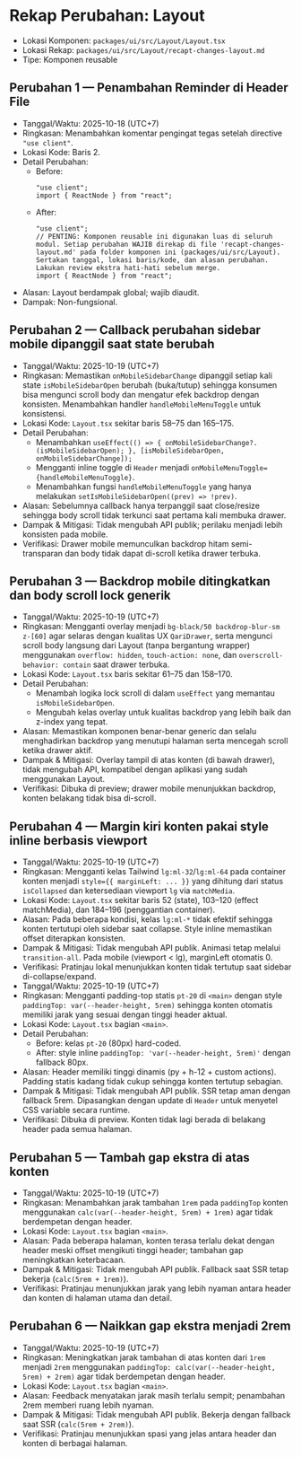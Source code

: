 # Rekap Perubahan: Layout

- Lokasi Komponen: `packages/ui/src/Layout/Layout.tsx`
- Lokasi Rekap: `packages/ui/src/Layout/recapt-changes-layout.md`
- Tipe: Komponen reusable

## Perubahan 1 — Penambahan Reminder di Header File
- Tanggal/Waktu: 2025-10-18 (UTC+7)
- Ringkasan: Menambahkan komentar pengingat tegas setelah directive `"use client"`.
- Lokasi Kode: Baris 2.
- Detail Perubahan:
  - Before:
    ```tsx
    "use client";
    import { ReactNode } from "react";
    ```
  - After:
    ```tsx
    "use client";
    // PENTING: Komponen reusable ini digunakan luas di seluruh modul. Setiap perubahan WAJIB direkap di file 'recapt-changes-layout.md' pada folder komponen ini (packages/ui/src/Layout). Sertakan tanggal, lokasi baris/kode, dan alasan perubahan. Lakukan review ekstra hati-hati sebelum merge.
    import { ReactNode } from "react";
    ```
- Alasan: Layout berdampak global; wajib diaudit.
- Dampak: Non-fungsional.

## Perubahan 2 — Callback perubahan sidebar mobile dipanggil saat state berubah
- Tanggal/Waktu: 2025-10-19 (UTC+7)
- Ringkasan: Memastikan `onMobileSidebarChange` dipanggil setiap kali state `isMobileSidebarOpen` berubah (buka/tutup) sehingga konsumen bisa mengunci scroll body dan mengatur efek backdrop dengan konsisten. Menambahkan handler `handleMobileMenuToggle` untuk konsistensi.
- Lokasi Kode: `Layout.tsx` sekitar baris 58–75 dan 165–175.
- Detail Perubahan:
  - Menambahkan `useEffect(() => { onMobileSidebarChange?.(isMobileSidebarOpen); }, [isMobileSidebarOpen, onMobileSidebarChange]);`
  - Mengganti inline toggle di `Header` menjadi `onMobileMenuToggle={handleMobileMenuToggle}`.
  - Menambahkan fungsi `handleMobileMenuToggle` yang hanya melakukan `setIsMobileSidebarOpen((prev) => !prev)`.
- Alasan: Sebelumnya callback hanya terpanggil saat close/resize sehingga body scroll tidak terkunci saat pertama kali membuka drawer.
- Dampak & Mitigasi: Tidak mengubah API publik; perilaku menjadi lebih konsisten pada mobile.
- Verifikasi: Drawer mobile memunculkan backdrop hitam semi-transparan dan body tidak dapat di-scroll ketika drawer terbuka.

## Perubahan 3 — Backdrop mobile ditingkatkan dan body scroll lock generik
- Tanggal/Waktu: 2025-10-19 (UTC+7)
- Ringkasan: Mengganti overlay menjadi `bg-black/50 backdrop-blur-sm z-[60]` agar selaras dengan kualitas UX `QariDrawer`, serta mengunci scroll body langsung dari Layout (tanpa bergantung wrapper) menggunakan `overflow: hidden`, `touch-action: none`, dan `overscroll-behavior: contain` saat drawer terbuka.
- Lokasi Kode: `Layout.tsx` baris sekitar 61–75 dan 158–170.
- Detail Perubahan:
  - Menambah logika lock scroll di dalam `useEffect` yang memantau `isMobileSidebarOpen`.
  - Mengubah kelas overlay untuk kualitas backdrop yang lebih baik dan z-index yang tepat.
- Alasan: Memastikan komponen benar-benar generic dan selalu menghadirkan backdrop yang menutupi halaman serta mencegah scroll ketika drawer aktif.
- Dampak & Mitigasi: Overlay tampil di atas konten (di bawah drawer), tidak mengubah API, kompatibel dengan aplikasi yang sudah menggunakan Layout.
- Verifikasi: Dibuka di preview; drawer mobile menunjukkan backdrop, konten belakang tidak bisa di-scroll.

## Perubahan 4 — Margin kiri konten pakai style inline berbasis viewport
- Tanggal/Waktu: 2025-10-19 (UTC+7)
- Ringkasan: Mengganti kelas Tailwind `lg:ml-32`/`lg:ml-64` pada container konten menjadi `style={{ marginLeft: ... }}` yang dihitung dari status `isCollapsed` dan ketersediaan viewport `lg` via `matchMedia`.
- Lokasi Kode: `Layout.tsx` sekitar baris 52 (state), 103–120 (effect matchMedia), dan 184–196 (penggantian container).
- Alasan: Pada beberapa kondisi, kelas `lg:ml-*` tidak efektif sehingga konten tertutupi oleh sidebar saat collapse. Style inline memastikan offset diterapkan konsisten.
- Dampak & Mitigasi: Tidak mengubah API publik. Animasi tetap melalui `transition-all`. Pada mobile (viewport < lg), marginLeft otomatis 0.
- Verifikasi: Pratinjau lokal menunjukkan konten tidak tertutup saat sidebar di-collapse/expand.
- Tanggal/Waktu: 2025-10-19 (UTC+7)
- Ringkasan: Mengganti padding-top statis `pt-20` di `<main>` dengan style `paddingTop: var(--header-height, 5rem)` sehingga konten otomatis memiliki jarak yang sesuai dengan tinggi header aktual.
- Lokasi Kode: `Layout.tsx` bagian `<main>`.
- Detail Perubahan:
  - Before: kelas `pt-20` (80px) hard-coded.
  - After: style inline `paddingTop: 'var(--header-height, 5rem)'` dengan fallback 80px.
- Alasan: Header memiliki tinggi dinamis (py + h-12 + custom actions). Padding statis kadang tidak cukup sehingga konten tertutup sebagian.
- Dampak & Mitigasi: Tidak mengubah API publik. SSR tetap aman dengan fallback 5rem. Dipasangkan dengan update di `Header` untuk menyetel CSS variable secara runtime.
- Verifikasi: Dibuka di preview. Konten tidak lagi berada di belakang header pada semua halaman.

## Perubahan 5 — Tambah gap ekstra di atas konten
- Tanggal/Waktu: 2025-10-19 (UTC+7)
- Ringkasan: Menambahkan jarak tambahan `1rem` pada `paddingTop` konten menggunakan `calc(var(--header-height, 5rem) + 1rem)` agar tidak berdempetan dengan header.
- Lokasi Kode: `Layout.tsx` bagian `<main>`.
- Alasan: Pada beberapa halaman, konten terasa terlalu dekat dengan header meski offset mengikuti tinggi header; tambahan gap meningkatkan keterbacaan.
- Dampak & Mitigasi: Tidak mengubah API publik. Fallback saat SSR tetap bekerja (`calc(5rem + 1rem)`).
- Verifikasi: Pratinjau menunjukkan jarak yang lebih nyaman antara header dan konten di halaman utama dan detail.

## Perubahan 6 — Naikkan gap ekstra menjadi 2rem
- Tanggal/Waktu: 2025-10-19 (UTC+7)
- Ringkasan: Meningkatkan jarak tambahan di atas konten dari `1rem` menjadi `2rem` menggunakan `paddingTop: calc(var(--header-height, 5rem) + 2rem)` agar tidak berdempetan dengan header.
- Lokasi Kode: `Layout.tsx` bagian `<main>`.
- Alasan: Feedback menyatakan jarak masih terlalu sempit; penambahan 2rem memberi ruang lebih nyaman.
- Dampak & Mitigasi: Tidak mengubah API publik. Bekerja dengan fallback saat SSR (`calc(5rem + 2rem)`).
- Verifikasi: Pratinjau menunjukkan spasi yang jelas antara header dan konten di berbagai halaman.